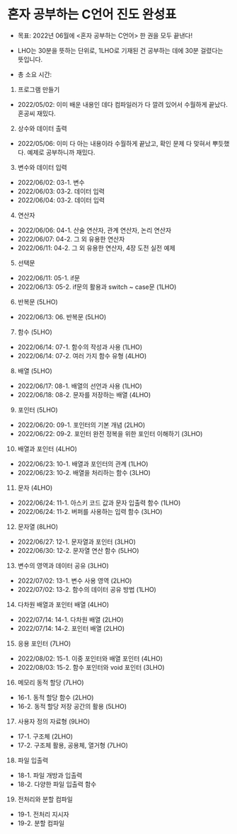 # 혼자 공부하는 C언어 진도 완성표
- 목표: 2022년 06월에 <혼자 공부하는 C언어> 한 권을 모두 끝낸다!
- LHO는 30분을 뜻하는 단위로, 1LHO로 기재된 건 공부하는 데에 30분 걸렸다는 뜻입니다.


- 총 소요 시간: 


01. 프로그램 만들기
- 2022/05/02: 이미 배운 내용인 데다 컴파일러가 다 깔려 있어서 수월하게 끝났다. 혼공씨 재밌다.

02. 상수와 데이터 출력
- 2022/05/06: 이미 다 아는 내용이라 수월하게 끝났고, 확인 문제 다 맞혀서 뿌듯했다. 예제로 공부하니까 재밌다.

03. 변수와 데이터 입력
- 2022/06/02: 03-1. 변수
- 2022/06/03: 03-2. 데이터 입력
- 2022/06/04: 03-2. 데이터 입력

04. 연산자
- 2022/06/06: 04-1. 산술 연산자, 관계 연산자, 논리 연산자
- 2022/06/07: 04-2. 그 외 유용한 연산자
- 2022/06/11: 04-2. 그 외 유용한 연산자, 4장 도전 실전 예제

05. 선택문
- 2022/06/11: 05-1. if문
- 2022/06/13: 05-2. if문의 활용과 switch ~ case문 (1LHO)

06. 반복문 (5LHO)
- 2022/06/13: 06. 반복문 (5LHO)

07. 함수 (5LHO)
- 2022/06/14: 07-1. 함수의 작성과 사용 (1LHO)
- 2022/06/14: 07-2. 여러 가지 함수 유형 (4LHO)

08. 배열 (5LHO)
- 2022/06/17: 08-1. 배열의 선언과 사용 (1LHO)
- 2022/06/18: 08-2. 문자를 저장하는 배열 (4LHO)

09. 포인터 (5LHO)
- 2022/06/20: 09-1. 포인터의 기본 개념 (2LHO)
- 2022/06/22: 09-2. 포인터 완전 정복을 위한 포인터 이해하기 (3LHO)

10. 배열과 포인터 (4LHO)
- 2022/06/23: 10-1. 배열과 포인터의 관계 (1LHO)
- 2022/06/23: 10-2. 배열을 처리하는 함수 (3LHO)

11. 문자 (4LHO)
- 2022/06/24: 11-1. 아스키 코드 값과 문자 입출력 함수 (1LHO)
- 2022/06/24: 11-2. 버퍼를 사용하는 입력 함수 (3LHO)

12. 문자열 (8LHO)
- 2022/06/27: 12-1. 문자열과 포인터 (3LHO)
- 2022/06/30: 12-2. 문자열 연산 함수 (5LHO)

13. 변수의 영역과 데이터 공유 (3LHO)
- 2022/07/02: 13-1. 변수 사용 영역 (2LHO)
- 2022/07/02: 13-2. 함수의 데이터 공유 방법 (1LHO)

14. 다차원 배열과 포인터 배열 (4LHO)
- 2022/07/14: 14-1. 다차원 배열 (2LHO)
- 2022/07/14: 14-2. 포인터 배열 (2LHO)

15. 응용 포인터 (7LHO)
- 2022/08/02: 15-1. 이중 포인터와 배열 포인터 (4LHO)
- 2022/08/03: 15-2. 함수 포인터와 void 포인터 (3LHO)

16. 메모리 동적 할당 (7LHO)
- 16-1. 동적 할당 함수 (2LHO)
- 16-2. 동적 할당 저장 공간의 활용 (5LHO)

17. 사용자 정의 자료형 (9LHO)
- 17-1. 구조체 (2LHO)
- 17-2. 구조체 활용, 공용체, 열거형 (7LHO)

18. 파일 입출력
- 18-1. 파일 개방과 입출력
- 18-2. 다양한 파일 입출력 함수

19. 전처리와 분할 컴파일
- 19-1. 전처리 지시자
- 19-2. 분할 컴파일
